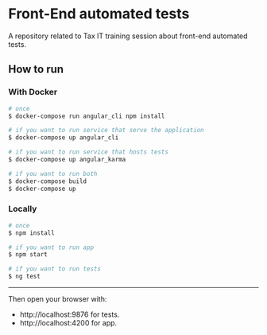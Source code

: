 # Front-End automated tests

A repository related to Tax IT training session about front-end automated tests.

## How to run

### With Docker

```bash
# once
$ docker-compose run angular_cli npm install

# if you want to run service that serve the application
$ docker-compose up angular_cli

# if you want to run service that hosts tests
$ docker-compose up angular_karma

# if you want to run both
$ docker-compose build
$ docker-compose up
```

### Locally

```bash
# once
$ npm install

# if you want to run app
$ npm start

# if you want to run tests
$ ng test
```

---

Then open your browser with:

- http://localhost:9876 for tests.
- http://localhost:4200 for app.
